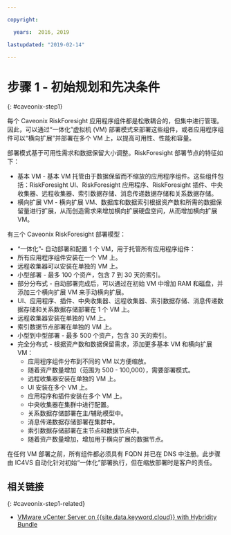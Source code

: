 ```yaml
---

copyright:

  years:  2016, 2019

lastupdated: "2019-02-14"

---
```


# 步骤 1 - 初始规划和先决条件
{: #caveonix-step1}

每个 Caveonix RiskForesight 应用程序组件都是松散耦合的，但集中进行管理。因此，可以通过“一体化”虚拟机 (VM) 部署模式来部署这些组件，或者应用程序组件可以“横向扩展”并部署在多个 VM 上，以提高可用性、性能和容量。

部署模式基于可用性需求和数据保留大小调整。RiskForesight 部署节点的特征如下：

-	基本 VM - 基本 VM 托管由于数据保留而不缩放的应用程序组件。这些组件包括：RiskForesight UI、RiskForesight 应用程序、RiskForesight 插件、中央收集器、远程收集器、索引数据存储、消息传递数据存储和关系数据存储。
-	横向扩展 VM - 横向扩展 VM、数据库和数据索引根据资产数和所需的数据保留量进行扩展，从而创造需求来增加横向扩展硬盘空间，从而增加横向扩展 VM。

有三个 Caveonix RiskForesight 部署模型：

-	“一体化”- 自动部署和配置 1 个 VM，用于托管所有应用程序组件：
  - 所有应用程序组件安装在一个 VM 上。
  - 远程收集器可以安装在单独的 VM 上。
  - 小型部署 - 最多 100 个资产，包含 7 到 30 天的索引。
-	部分分布式 - 自动部署完成后，可以通过在初始 VM 中增加 RAM 和磁盘，并添加三个横向扩展 VM 来手动横向扩展。
  - UI、应用程序、插件、中央收集器、远程收集器、索引数据存储、消息传递数据存储和关系数据存储部署在 1 个 VM 上。
  - 远程收集器安装在单独的 VM 上。
  -	索引数据节点部署在单独的 VM 上。
  -	小型到中型部署 - 最多 500 个资产，包含 30 天的索引。
- 完全分布式 - 根据资产数和数据保留需求，添加更多基本 VM 和横向扩展 VM：
  - 应用程序组件分布到不同的 VM 以方便缩放。
  -	随着资产数量增加（范围为 500 - 100,000），需要部署模式。
  -	远程收集器安装在单独的 VM 上。
  -	UI 安装在多个 VM 上。
  -	应用程序和插件安装在多个 VM 上。
  -	中央收集器在集群中进行配置。
  -	关系数据存储部署在主/辅助模型中。
  -	消息传递数据存储部署在集群中。
  -	索引数据存储部署在主节点和数据节点中。
  -	随着资产数量增加，增加用于横向扩展的数据节点。

在任何 VM 部署之前，所有组件都必须具有 FQDN 并已在 DNS 中注册。此步骤由 IC4VS 自动化针对初始“一体化”部署执行，但在缩放部署时是客户的责任。

## 相关链接
{: #caveonix-step1-related}

* [VMware vCenter Server on {{site.data.keyword.cloud}} with Hybridity Bundle](/docs/services/vmwaresolutions/archiref/vcs?topic=vmware-solutions-vcs-hybridity-intro)
